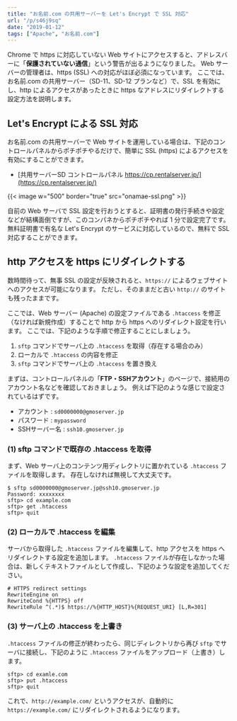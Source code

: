 ```yaml
---
title: "お名前.com の共用サーバーを Let's Encrypt で SSL 対応"
url: "/p/s46j9sq"
date: "2019-01-12"
tags: ["Apache", "お名前.com"]
---
```


Chrome で https に対応していない Web サイトにアクセスすると、アドレスバーに「**保護されていない通信**」という警告が出るようになりました。
Web サーバーの管理者は、https (SSL) への対応がほぼ必須になっています。
ここでは、お名前.com の共用サーバー（SD-11、SD-12 プランなど）で、SSL を有効にし、http によるアクセスがあったときに https なアドレスにリダイレクトする設定方法を説明します。


Let's Encrypt による SSL 対応
----

お名前.com の共用サーバーで Web サイトを運用している場合は、下記のコントロールパネルからポチポチやるだけで、簡単に SSL (https) によるアクセスを有効にすることができます。

- [共用サーバーSD コントロールパネル https://cp.rentalserver.jp/](https://cp.rentalserver.jp/)

{{< image w="500" border="true" src="onamae-ssl.png" >}}

自前の Web サーバで SSL 設定を行おうとすると、証明書の発行手続きや設定などが結構面倒ですが、このコンパネからポチポチやれば 1 分で設定完了です。
無料証明書で有名な Let's Encrypt のサービスに対応しているので、無料で SSL 対応することができます。


http アクセスを https にリダイレクトする
----

数時間待って、無事 SSL の設定が反映されると、`https://` によるウェブサイトへのアクセスが可能になります。
ただし、そのままだと古い `http://` のサイトも残ったままです。

ここでは、Web サーバー (Apache) の設定ファイルである `.htaccess` を修正（なければ新規作成）することで http から https へのリダイレクト設定を行います。
ここでは、下記のような手順で修正することにしましょう。

1. `sftp` コマンドでサーバ上の `.htaccess` を取得（存在する場合のみ）
2. ローカルで `.htaccess` の内容を修正
3. `sftp` コマンドでサーバ上の `.htaccess` を置き換え

まずは、コントロールパネルの「**FTP・SSHアカウント**」のページで、接続用のアカウント名などを確認しておきましょう。
例えば下記のような感じで設定されているはずです。

- アカウント : `sd0000000@gmoserver.jp`
- パスワード : `mypassword`
- SSHサーバー名 : `ssh10.gmoserver.jp`

### (1) sftp コマンドで既存の .htaccess を取得

まず、Web サーバ上のコンテンツ用ディレクトリに置かれている `.htaccess` ファイルを取得します。
存在しなければ無視して大丈夫です。

```
$ sftp sd0000000@gmoserver.jp@ssh10.gmoserver.jp
Password: xxxxxxxx
sftp> cd example.com
sftp> get .htaccess
sftp> quit
```

### (2) ローカルで .htaccess を編集

サーバから取得した `.htaccess` ファイルを編集して、http アクセスを https へリダイレクトする設定を追加します。
`.htaccess` ファイルが存在しなかった場合は、新しくテキストファイルとして作成し、下記のような設定を追加してください。

~~~
# HTTPS redirect settings
RewriteEngine on
RewriteCond %{HTTPS} off
RewriteRule ^(.*)$ https://%{HTTP_HOST}%{REQUEST_URI} [L,R=301]
~~~

### (3) サーバ上の .htaccess を上書き

`.htaccess` ファイルの修正が終わったら、同じディレクトリから再び `sftp` でサーバに接続し、下記のように `.htaccess` ファイルをアップロード（上書き）します。

~~~
sftp> cd examle.com
sftp> put .htaccess
sftp> quit
~~~

これで、`http://example.com/` というアクセスが、自動的に `https://example.com/` にリダイレクトされるようになります。

